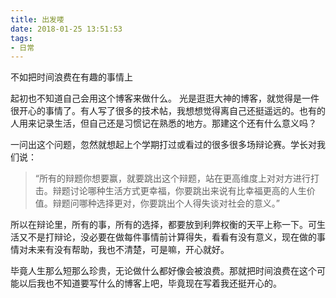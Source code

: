 ```yaml
---
title: 出发喽
date: 2018-01-25 13:51:53
tags: 
- 日常
---
```


不如把时间浪费在有趣的事情上
<!--more-->

起初也不知道自己会用这个博客来做什么。
 光是逛逛大神的博客，就觉得是一件很开心的事情了。有人写了很多的技术帖，我想想觉得离自己还挺遥远的。也有的人用来记录生活，但自己还是习惯记在熟悉的地方。那建这个还有什么意义吗？

一问出这个问题，忽然就想起上个学期打过或看过的很多很多场辩论赛。学长对我们说：
>“所有的辩题你想要赢，就要跳出这个辩题，站在更高维度上对对方进行打击。辩题讨论哪种生活方式更幸福，你要跳出来说有比幸福更高的人生价值。辩题问哪种选择更对，你要跳出个人得失谈对社会的意义。”

所以在辩论里，所有的事，所有的选择，都要放到利弊权衡的天平上称一下。可生活又不是打辩论，没必要在做每件事情前计算得失，看看有没有意义，现在做的事情对未来有没有帮助，我也不清楚，可是嘛，开心就好。

毕竟人生那么短那么珍贵，无论做什么都好像会被浪费。那就把时间浪费在这个可能以后我也不知道要写什么的博客上吧，毕竟现在写着我还挺开心的。